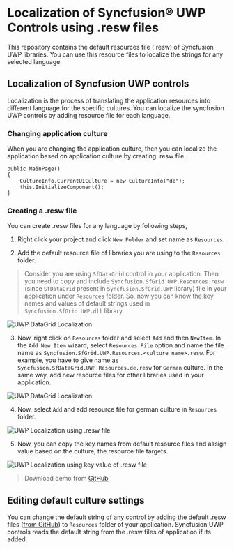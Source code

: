 # Localization of Syncfusion® UWP Controls using .resw files     

This repository contains the default resources file (.resw) of Syncfusion UWP libraries. You can use this resource files to localize the strings for any selected language.

## Localization of Syncfusion UWP controls

Localization is the process of translating the application resources into different language for the specific cultures. You can localize the syncfusion UWP controls by adding resource file for each language.

### Changing application culture

When you are changing the application culture, then you can localize the application based on application culture by creating .resw file.

```
public MainPage()
{
    CultureInfo.CurrentUICulture = new CultureInfo("de");
    this.InitializeComponent(); 
}
``` 

### Creating a .resw file

You can create .resw files for any language by following steps,

1) Right click your project and click `New Folder` and set name as `Resources`.

2) Add the default resource file of libraries you are using to the `Resources` folder.

> Consider you are using `SfDataGrid` control in your application. Then you need to copy and include `Syncfusion.SfGrid.UWP.Resources.resw` (since `SfDataGrid` present in `Syncfusion.SfGrid.UWP` library) file in your application under `Resources` folder. So, now you can know the key names and values of default strings used in `Syncfusion.SfGrid.UWP.dll` library. 

![UWP DataGrid Localization](https://help.syncfusion.com/uwp/Localization_images/uwp-default-resw-file.png)

3) Now, right click on `Resources` folder and select `Add` and then `NewItem`. In the `Add New Item` wizard, select `Resources File` option and name the file name as `Syncfusion.SfGrid.UWP.Resources.<culture name>.resw`. For example, you have to give name as `Syncfusion.SfDataGrid.UWP.Resources.de.resw` for `German` culture. In the same way, add new resource files for other libraries used in your application.

![UWP DataGrid Localization](https://help.syncfusion.com/uwp/Localization_images/uwp-adding-resource-file.png)

4) Now, select `Add` and add resource file for german culture in `Resources` folder.

![UWP Localization using .resw file](https://help.syncfusion.com/uwp/Localization_images/uwp-resw-file-to-localize.png)

5) Now, you can copy the key names from default resource files and assign value based on the culture, the resource file targets.

![UWP Localization using key value of .resw file](https://help.syncfusion.com/uwp/Localization_images/uwp-localized-resw-file.png)

> Download demo from [GitHub](https://github.com/SyncfusionExamples/uwp-datagrid-localization)

## Editing default culture settings

You can change the default string of any control by adding the default .resw files ([from GitHub](https://github.com/syncfusion/uwp-controls-localization-resource-files)) to `Resources` folder of your application. Syncfusion UWP controls reads the default string from the .resw files of application if its added.  